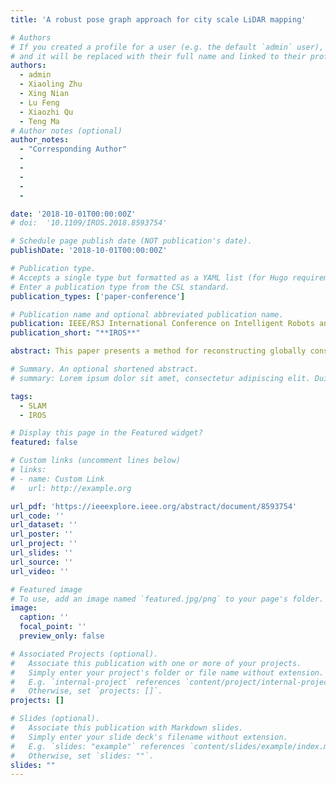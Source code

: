 ```yaml
---
title: 'A robust pose graph approach for city scale LiDAR mapping'

# Authors
# If you created a profile for a user (e.g. the default `admin` user), write the username (folder name) here
# and it will be replaced with their full name and linked to their profile.
authors:
  - admin
  - Xiaoling Zhu
  - Xing Nian
  - Lu Feng
  - Xiaozhi Qu
  - Teng Ma
# Author notes (optional)
author_notes:
  - "Corresponding Author"
  - 
  - 
  - 
  - 
  - 

date: '2018-10-01T00:00:00Z'
# doi:  '10.1109/IROS.2018.8593754'

# Schedule page publish date (NOT publication's date).
publishDate: '2018-10-01T00:00:00Z'

# Publication type.
# Accepts a single type but formatted as a YAML list (for Hugo requirements).
# Enter a publication type from the CSL standard.
publication_types: ['paper-conference']

# Publication name and optional abbreviated publication name.
publication: IEEE/RSJ International Conference on Intelligent Robots and Systems
publication_short: "**IROS**"

abstract: This paper presents a method for reconstructing globally consistent 3D High-Definition (HD) maps at city scale. Current approaches for eliminating cumulative drift are mainly based on the pose graph optimization under the constraint of scan-matching factors. The misaligned edges in the graph may have negative impacts on the results. To address this problem and further handle inconsistency caused by multi-task acquisitions in urban environments, we introduce a refined structure of the factor graph considering systematical initialization bias, where the scan-matching factors are twice validated through a novel classifier and a robust optimization strategy. In addition, we incorporate a multi-hypothesis extended Kalman filter (MH-EKF) to remove dynamic objects. Quantitative experimental results demonstrate that the proposed method outperforms state-of-the-art techniques in terms of map quality.

# Summary. An optional shortened abstract.
# summary: Lorem ipsum dolor sit amet, consectetur adipiscing elit. Duis posuere tellus ac convallis placerat. Proin tincidunt magna sed ex sollicitudin condimentum.

tags:
  - SLAM
  - IROS

# Display this page in the Featured widget?
featured: false

# Custom links (uncomment lines below)
# links:
# - name: Custom Link
#   url: http://example.org

url_pdf: 'https://ieeexplore.ieee.org/abstract/document/8593754'
url_code: ''
url_dataset: ''
url_poster: ''
url_project: ''
url_slides: ''
url_source: ''
url_video: ''

# Featured image
# To use, add an image named `featured.jpg/png` to your page's folder.
image:
  caption: ''
  focal_point: ''
  preview_only: false

# Associated Projects (optional).
#   Associate this publication with one or more of your projects.
#   Simply enter your project's folder or file name without extension.
#   E.g. `internal-project` references `content/project/internal-project/index.md`.
#   Otherwise, set `projects: []`.
projects: []

# Slides (optional).
#   Associate this publication with Markdown slides.
#   Simply enter your slide deck's filename without extension.
#   E.g. `slides: "example"` references `content/slides/example/index.md`.
#   Otherwise, set `slides: ""`.
slides: ""
---
```

